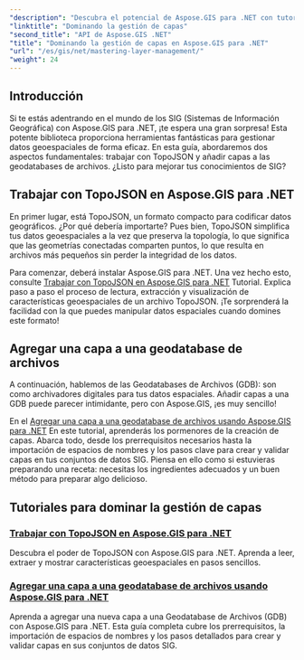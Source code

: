 ```yaml
---
"description": "Descubra el potencial de Aspose.GIS para .NET con tutoriales sobre TopoJSON y geodatabases de archivos. Simplifique la gestión de capas."
"linktitle": "Dominando la gestión de capas"
"second_title": "API de Aspose.GIS .NET"
"title": "Dominando la gestión de capas en Aspose.GIS para .NET"
"url": "/es/gis/net/mastering-layer-management/"
"weight": 24
---
```


## Introducción

Si te estás adentrando en el mundo de los SIG (Sistemas de Información Geográfica) con Aspose.GIS para .NET, ¡te espera una gran sorpresa! Esta potente biblioteca proporciona herramientas fantásticas para gestionar datos geoespaciales de forma eficaz. En esta guía, abordaremos dos aspectos fundamentales: trabajar con TopoJSON y añadir capas a las geodatabases de archivos. ¿Listo para mejorar tus conocimientos de SIG?

## Trabajar con TopoJSON en Aspose.GIS para .NET

En primer lugar, está TopoJSON, un formato compacto para codificar datos geográficos. ¿Por qué debería importarte? Pues bien, TopoJSON simplifica tus datos geoespaciales a la vez que preserva la topología, lo que significa que las geometrías conectadas comparten puntos, lo que resulta en archivos más pequeños sin perder la integridad de los datos. 

Para comenzar, deberá instalar Aspose.GIS para .NET. Una vez hecho esto, consulte [Trabajar con TopoJSON en Aspose.GIS para .NET](./working-with-topojson/) Tutorial. Explica paso a paso el proceso de lectura, extracción y visualización de características geoespaciales de un archivo TopoJSON. ¡Te sorprenderá la facilidad con la que puedes manipular datos espaciales cuando domines este formato!

## Agregar una capa a una geodatabase de archivos

A continuación, hablemos de las Geodatabases de Archivos (GDB): son como archivadores digitales para tus datos espaciales. Añadir capas a una GDB puede parecer intimidante, pero con Aspose.GIS, ¡es muy sencillo! 

En el [Agregar una capa a una geodatabase de archivos usando Aspose.GIS para .NET](./add-layer-to-file-geo-database/) En este tutorial, aprenderás los pormenores de la creación de capas. Abarca todo, desde los prerrequisitos necesarios hasta la importación de espacios de nombres y los pasos clave para crear y validar capas en tus conjuntos de datos SIG. Piensa en ello como si estuvieras preparando una receta: necesitas los ingredientes adecuados y un buen método para preparar algo delicioso.

## Tutoriales para dominar la gestión de capas
### [Trabajar con TopoJSON en Aspose.GIS para .NET](./working-with-topojson/)
Descubra el poder de TopoJSON con Aspose.GIS para .NET. Aprenda a leer, extraer y mostrar características geoespaciales en pasos sencillos.
### [Agregar una capa a una geodatabase de archivos usando Aspose.GIS para .NET](./add-layer-to-file-geo-database/)
Aprenda a agregar una nueva capa a una Geodatabase de Archivos (GDB) con Aspose.GIS para .NET. Esta guía completa cubre los prerrequisitos, la importación de espacios de nombres y los pasos detallados para crear y validar capas en sus conjuntos de datos SIG.